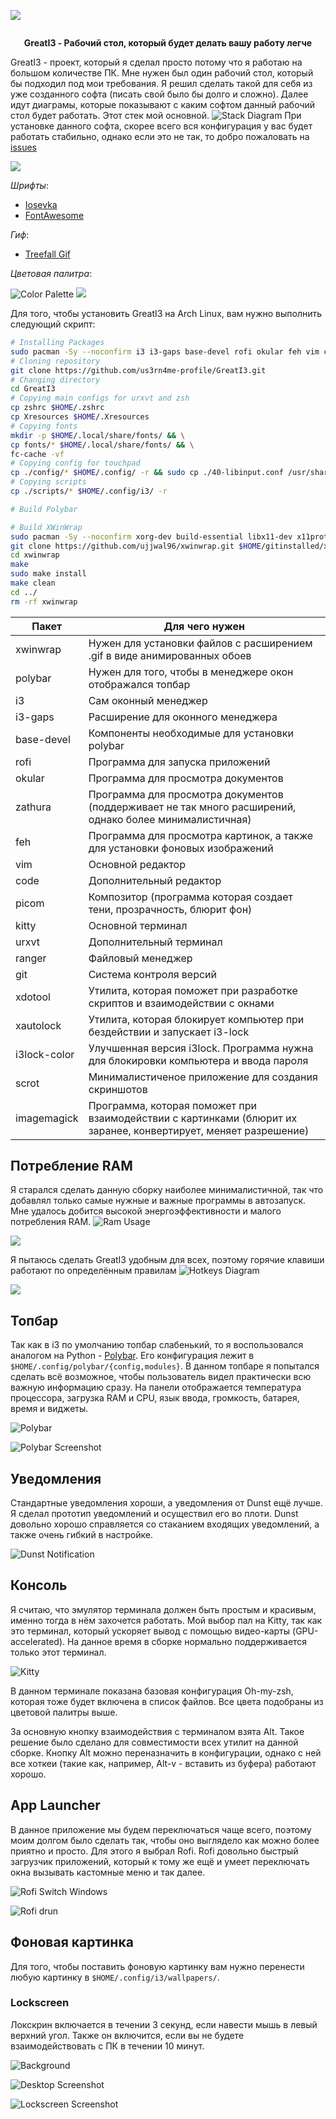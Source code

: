
![](assets/Header.png)

<div align="center">
  <img src="https://img.shields.io/badge/Great%20i3-Building-blue" alt="">
</div>

<p align="center"><strong>GreatI3 - Рабочий стол, который будет делать вашу работу легче</strong></p>

GreatI3 - проект, который я сделал просто потому что я работаю на большом количестве ПК. Мне нужен был один рабочий стол, который бы подходил под мои требования.
Я решил сделать такой для себя из уже созданного софта (писать свой было бы долго и сложно). Далее идут диаграмы, которые показывают с каким софтом данный рабочий стол будет работать. Этот стек мой основной.
![Stack Diagram](./assets/GreatI3.png)
При установке данного софта, скорее всего вся конфигурация у вас будет работать стабильно, однако если это не так, то добро пожаловать на [issues](https://github.com/us3rn4m3-profile/GreatI3/issues)

![](assets/About.png)

*Шрифты*:
* [Iosevka](https://github.com/be5invis/Iosevka)
* [FontAwesome](https://fontawesome.com/)

*Гиф*: 
* [Treefall Gif](https://github.com/loki7990/Tranquility/blob/master/.config/bspwm/treefall.gif)

*Цветовая палитра*:


![Color Palette](assets/GreatI3_Colorscheme.png)
![](assets/Installing.png)

Для того, чтобы установить GreatI3 на Arch Linux, вам нужно выполнить следующий скрипт:
```bash
# Installing Packages
sudo pacman -Sy --noconfirm i3 i3-gaps base-devel rofi okular feh vim code picom kitty ranger git xdotool xautolock i3lock-color scrot imagemagick rxvt-unicode urxvt-perls
# Cloning repository
git clone https://github.com/us3rn4me-profile/GreatI3.git
# Changing directory
cd GreatI3
# Copying main configs for urxvt and zsh
cp zshrc $HOME/.zshrc
cp Xresources $HOME/.Xresources
# Copying fonts
mkdir -p $HOME/.local/share/fonts/ && \
cp fonts/* $HOME/.local/share/fonts/ && \
fc-cache -vf
# Copying config for touchpad
cp ./config/* $HOME/.config/ -r && sudo cp ./40-libinput.conf /usr/share/X11/xorg.conf.d/40-libinput.conf
# Copying scripts
cp ./scripts/* $HOME/.config/i3/ -r

# Build Polybar

# Build XWinWrap
sudo pacman -Sy --noconfirm xorg-dev build-essential libx11-dev x11proto-xext-dev libxrender-dev libxext-dev gifsicle
git clone https://github.com/ujjwal96/xwinwrap.git $HOME/gitinstalled/xwinwrap
cd xwinwrap
make
sudo make install
make clean
cd ../
rm -rf xwinwrap
```
| Пакет | Для чего нужен |
---------|-----------------
| xwinwrap | Нужен для установки файлов с расширением .gif в виде анимированных обоев |
| polybar | Нужен для того, чтобы в менеджере окон отображался топбар |
| i3 | Сам оконный менеджер |
| i3-gaps | Расширение для оконного менеджера |
| base-devel | Компоненты необходимые для установки polybar |
| rofi | Программа для запуска приложений |
| okular | Программа для просмотра документов |
| zathura | Программа для просмотра документов (поддерживает не так много расширений, однако более минималистичная) |
| feh | Программа для просмотра картинок, а также для установки фоновых изображений |
| vim | Основной редактор |
| code | Дополнительный редактор |
| picom | Композитор (программа которая создает тени, прозрачность, блюрит фон) |
| kitty | Основной терминал |
| urxvt | Дополнительный терминал |
| ranger | Файловый менеджер |
| git | Система контроля версий |
| xdotool | Утилита, которая поможет при разработке скриптов и взаимодействии с окнами |
| xautolock | Утилита, которая блокирует компьютер при бездействии и запускает i3-lock |
| i3lock-color | Улучшенная версия i3lock. Программа нужна для блокировки компьютера и ввода пароля |
| scrot | Минималистиченое приложение для создания скриншотов |
| imagemagick | Программа, которая поможет при взаимодействии с картинками (блюрит их заранее, конвертирует, меняет разрешение) |


## Потребление RAM
Я старался сделать данную сборку наиболее минималистичной, так что добавлял только самые нужные и важные программы в автозапуск. Мне удалось добится высокой энергоэффективности и малого потребления RAM.
![Ram Usage](assets/ram_usage.png)

![](assets/Hotkeys-header.png)

Я пытаюсь сделать GreatI3 удобным для всех, поэтому горячие клавиши работают по определённым правилам
![Hotkeys Diagram](assets/Hotkeys.png)

![](assets/Interface.png)

## Топбар
Так как в i3 по умолчанию топбар слабенький, то я воспользовался аналогом на Python - [Polybar](https://github.com/polybar/polybar). Его конфигурация лежит в `$HOME/.config/polybar/{config,modules}`. В данном топбаре я попытался сделать всё возможное, чтобы пользователь видел практически всю важную информацию сразу. На панели отображается температура процессора, загрузка RAM и CPU, язык ввода, громкость, батарея, время и виджеты.

![Polybar](assets/Polybar.png)

![Polybar Screenshot](assets/Polybar_screen.png)

## Уведомления
Стандартные уведомления хороши, а уведомления от Dunst ещё лучше. Я сделал прототип уведомлений и осуществил его во плоти. Dunst довольно хорошо справляется со стаканием входящих уведомлений, а также очень гибкий в настройке.

![Dunst Notification](assets/Dunst.png)

## Консоль
Я считаю, что эмулятор терминала должен быть простым и красивым, именно тогда в нём захочется работать. Мой выбор пал на Kitty, так как это терминал, который ускоряет вывод с помощью видео-карты (GPU-accelerated). На данное время в сборке нормально поддерживается только этот терминал.

![Kitty](assets/Kitty_screen.png)

В данном терминале показана базовая конфигурация Oh-my-zsh, которая тоже будет включена в список файлов. Все цвета подобраны из цветовой палитры выше.

За основную кнопку взаимодействия с терминалом взята Alt. Такое решение было сделано для совместимости всех утилит на данной сборке. Кнопку Alt можно переназначить в конфигурации, однако с ней все хоткеи (такие как, например, Alt-v - вставить из буфера) работают хорошо.

## App Launcher
В данное приложение мы будем переключаться чаще всего, поэтому моим долгом было сделать так, чтобы оно выглядело как можно более приятно и просто. Для этого я выбрал Rofi. Rofi довольно быстрый загрузчик приложений, который к тому же ещё и умеет переключать окна вызывать кастомные меню и так далее.

![Rofi Switch Windows](assets/rofi.png)

![Rofi drun](assets/rofi_drun.png)

## Фоновая картинка
Для того, чтобы поставить фоновую картинку вам нужно перенести любую картинку в `$HOME/.config/i3/wallpapers/`.

### Lockscreen
Локскрин включается в течении 3 секунд, если навести мышь в левый верхний угол. Также он включится, если вы не будете взаимодействовать с ПК в течении 10 минут.

![Background](assets/Background.png)

![Desktop Screenshot](assets/Desktop.png)

![Lockscreen Screenshot](assets/lockscreen.png)
